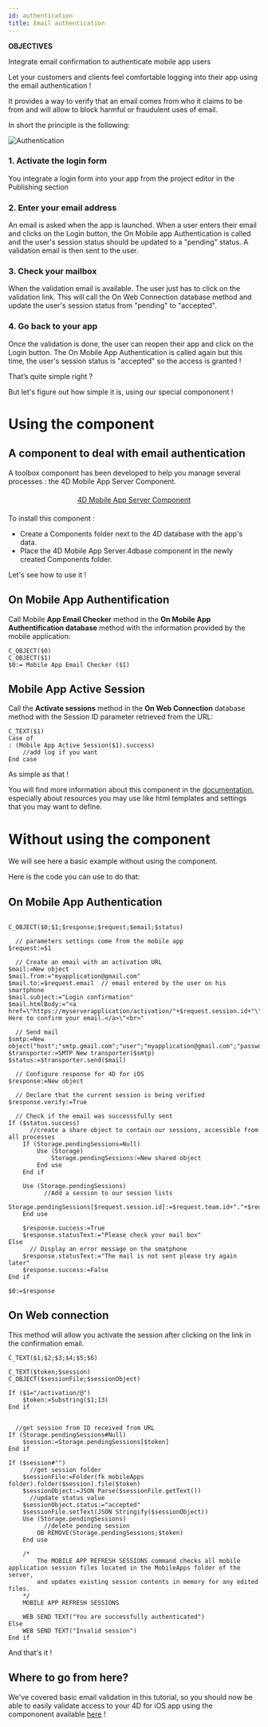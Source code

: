 ```yaml
---
id: authentication
title: Email authentication
---
```


<div markdown="1" class = "tips">

**OBJECTIVES**

Integrate email confirmation to authenticate mobile app users

</div>

Let your customers and clients feel comfortable logging into their app using the email authentication !

It provides a way to verify that an email comes from who it claims to be from and will allow to block harmful or fraudulent uses of email.

In short the principle is the following:

![Authentication](assets/en/authentication/principle.png)

### 1. Activate the login form 

You integrate a login form into your app from the project editor in the Publishing section

### 2. Enter your email address

An email is asked when the app is launched. When a user enters their email and clicks on the Login button, the On Mobile app Authentication is called and the user's session status should be updated to a "pending" status. A validation email is then sent to the user.

### 3. Check your mailbox

When the validation email is available. The user just has to click on the validation link. This will call the On Web Connection database method and update the user's session status from "pending" to "accepted".

### 4. Go back to your app

Once the validation is done, the user can reopen their app and click on the Login button. The On Mobile App Authentication is called again but this time, the user's session status is "accepted" so the access is granted !

That’s quite simple right ?

But let's figure out how simple it is, using our special compononent !


# Using the component

## A component to deal with email authentication

A toolbox componont has been developed to help you manage several processes : the 4D Mobile App Server Component.

<div markdown="1" style="text-align: center; margin-top: 20px; margin-bottom: 20px">
<a class="button"
href="https://github.com/4d-for-ios/4D-Mobile-App-Server">4D Mobile App Server Component</a>
</div>

To install this component :

* Create a Components folder next to the 4D database with the app's data.
* Place the 4D Mobile App Server.4dbase component in the newly created Components folder.

Let's see how to use it !

## On Mobile App Authentification

Call Mobile **App Email Checker** method in the **On Mobile App Authentification database**  method with the information provided by the mobile application:

```4d
C_OBJECT($0)
C_OBJECT($1)
$0:= Mobile App Email Checker ($1)

```

## Mobile App Active Session

Call the **Activate sessions** method in the **On Web Connection** database method with the Session ID parameter retrieved from the URL:

```
C_TEXT($1)
Case of 
: (Mobile App Active Session($1).success)
    //add log if you want
End case 

```

As simple as that !

You will find more information about this component in the [documentation](), especially about resources you may use like html templates and settings that you may want to define.


# Without using the component

We will see here a basic example without using the component.

Here is the code you can use to do that:

## On Mobile App Authentication


```4d

C_OBJECT($0;$1;$response;$request;$email;$status)

  // parameters settings come from the mobile app
$request:=$1

  // Create an email with an activation URL
$mail:=New object
$mail.from:="myapplication@gmail.com"
$mail.to:=$request.email  // email entered by the user on his smartphone
$mail.subject:="Login confirmation"
$mail.htmlBody:="<a href=\"https://myserverapplication/activation/"+$request.session.id+"\">Click Here to confirm your email.</a>\"<br>"

  // Send mail
$smtp:=New object("host";"smtp.gmail.com";"user";"myapplication@gmail.com";"password";"xxx")
$transporter:=SMTP New transporter($smtp)
$status:=$transporter.send($mail)

  // Configure response for 4D for iOS
$response:=New object

  // Declare that the current session is being verified
$response.verify:=True

  // Check if the email was successsfully sent
If ($status.success)
	  //create a share object to contain our sessions, accessible from all processes
	If (Storage.pendingSessions=Null)
		Use (Storage)
			Storage.pendingSessions:=New shared object
		End use 
	End if 
	
	Use (Storage.pendingSessions)
		  //Add a session to our session lists
		Storage.pendingSessions[$request.session.id]:=$request.team.id+"."+$request.application.id
	End use 
	
	$response.success:=True
	$response.statusText:="Please check your mail box"
Else 
	  // Display an error message on the smatphone
	$response.statusText:="The mail is not sent please try again later"
	$response.success:=False
End if 

$0:=$response

```

## On Web connection

This method will allow you activate the session after clicking on the link in the confirmation email.

```4d
C_TEXT($1;$2;$3;$4;$5;$6)

C_TEXT($token;$session)
C_OBJECT($sessionFile;$sessionObject)

If ($1="/activation/@")
	$token:=Substring($1;13)
End if 


  //get session from ID received from URL
If (Storage.pendingSessions#Null)
	$session:=Storage.pendingSessions[$token]
End if 

If ($session#"")
	  //get session folder
	$sessionFile:=Folder(fk mobileApps folder).folder($session).file($token)
	$sessionObject:=JSON Parse($sessionFile.getText())
	  //update status value
	$sessionObject.status:="accepted"
	$sessionFile.setText(JSON Stringify($sessionObject))
	Use (Storage.pendingSessions)
		  //delete pending session
		OB REMOVE(Storage.pendingSessions;$token)
	End use 
	
	/*
		The MOBILE APP REFRESH SESSIONS command checks all mobile application session files located in the MobileApps folder of the server, 
		and updates existing session contents in memory for any edited files.
	*/
	MOBILE APP REFRESH SESSIONS
	
	WEB SEND TEXT("You are successfully authenticated")
Else 
	WEB SEND TEXT("Invalid session")
End if 
```

And that's it !

## Where to go from here?

We've covered basic email validation in this tutorial, so you should now be able to easily validate access to your 4D for iOS app using the compononent available [here](https://github.com/4d-for-ios/4D-Mobile-App-Server) !
